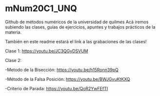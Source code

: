 # mNum20C1_UNQ
Github de métodos numéricos de la universidad de quilmes
Acá iremos subiendo las clases, guias de ejercicios, apuntes y trabajos prácticos de la materia.

También en este readme estará el link a las grabaciones de las clases!

Clase 1:
https://youtu.be/JC3QGyDSVUM

Clase 2:

-Metodo de la Bisección:  https://youtu.be/h15Ronn39pQ

-Método de la Falsa Posición: https://youtu.be/BWJGvuKtKXQ

-Criterio de Parada: https://youtu.be/QoR2YwFEfTI

